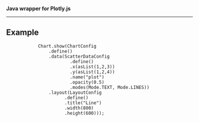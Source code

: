 **Java wrapper for Plotly.js**

---

## Example

```
			Chart.show(ChartConfig
				.define()
				.data(ScatterDataConfig
						.define()
						.x(asList(1,2,3))
						.y(asList(1,2,4))
						.name("plot")
						.opacity(0.5)
						.modes(Mode.TEXT, Mode.LINES))
				.layout(LayoutConfig
					  .define()
					  .title("Line")
					  .width(800)
					  .height(600)));
```